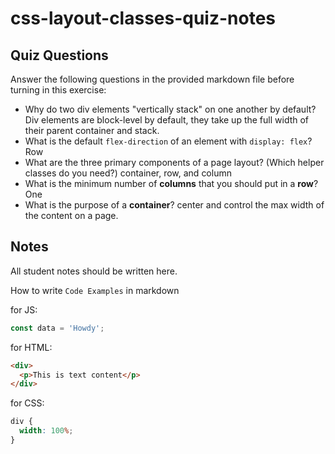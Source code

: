 # css-layout-classes-quiz-notes

## Quiz Questions

Answer the following questions in the provided markdown file before turning in this exercise:

- Why do two div elements "vertically stack" on one another by default?
  Div elements are block-level by default, they take up the full width of their parent container and stack.
- What is the default `flex-direction` of an element with `display: flex`?
  Row
- What are the three primary components of a page layout? (Which helper classes do you need?)
  container, row, and column
- What is the minimum number of **columns** that you should put in a **row**?
  One
- What is the purpose of a **container**?
  center and control the max width of the content on a page.

## Notes

All student notes should be written here.

How to write `Code Examples` in markdown

for JS:

```javascript
const data = 'Howdy';
```

for HTML:

```html
<div>
  <p>This is text content</p>
</div>
```

for CSS:

```css
div {
  width: 100%;
}
```
